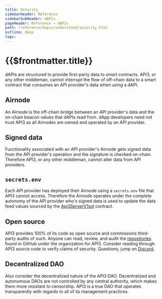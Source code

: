 ```yaml
---
title: Security
sidebarHeader: Reference
sidebarSubHeader: dAPIs
pageHeader: Reference → dAPIs
path: /reference/dapis/understand/security.html
outline: deep
tags:
---
```


<PageHeader/>

<SearchHighlight/>

<FlexStartTag/>

# {{$frontmatter.title}}

dAPIs are structured to provide first-party data to smart contracts. API3, or
any other middleman, cannot interrupt the flow of off-chain data to a smart
contract that consumes an API provider's data when using a dAPI.

## Airnode

An Airnode is the off-chain bridge between an API provider's data and the
on-chain beacon values that dAPIs read from. dApp developers need not trust API3
as all Airnodes are owned and operated by an API provider.

## Signed data

Functionality associated with an API provider's Airnode gets signed data from
the API provider's operation and the signature is checked on-chain. Therefore
API3, or any other middleman, cannot alter data from API providers.

## `secrets.env`

Each API provider has deployed their Airnode using a `secrets.env` file that
API3 cannot access. Therefore the Airnode operates under the complete autonomy
of the API provider who's signed data is used to update the data feed values
sourced by the
[Api3ServerV1sol<ExternalLinkImage/>](https://github.com/api3dao/airnode-protocol-v1/blob/main/contracts/api3-server-v1/Api3ServerV1.sol)
contract.

## Open source

API3 provides 100% of its code as open source and commissions third-party audits
of such. Anyone can read, review, and audit the
[repositories<ExternalLinkImage/>](https://github.com/api3dao) found in GitHub
under the organization for API3. Consider reading through API3 source code to
verify claims of security. Questions, jump on
[Discord](https://discord.com/channels/758003776174030948/765618225144266793).

## Decentralized DAO

Also consider the decentralized nature of the API3 DAO. Decentralized and
autonomous DAOs are not controlled by any central authority, which makes them
more resistant to censorship. API3 is a true DAO that operates transparently
with regards to all of its management practices.

<FlexEndTag/>
